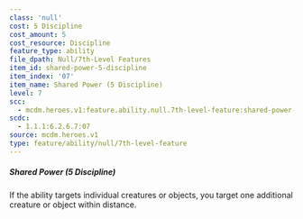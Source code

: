 ```yaml
---
class: 'null'
cost: 5 Discipline
cost_amount: 5
cost_resource: Discipline
feature_type: ability
file_dpath: Null/7th-Level Features
item_id: shared-power-5-discipline
item_index: '07'
item_name: Shared Power (5 Discipline)
level: 7
scc:
  - mcdm.heroes.v1:feature.ability.null.7th-level-feature:shared-power-5-discipline
scdc:
  - 1.1.1:6.2.6.7:07
source: mcdm.heroes.v1
type: feature/ability/null/7th-level-feature
---
```


##### Shared Power (5 Discipline)

If the ability targets individual creatures or objects, you target one additional creature or object within distance.
